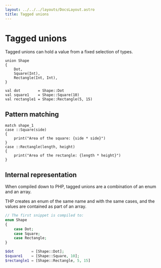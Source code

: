 ```yaml
---
layout: ../../../layouts/DocsLayout.astro
title: Tagged unions
---
```


# Tagged unions

Tagged unions can hold a value from a fixed selection of types.

```thp
union Shape
{
    Dot,
    Square(Int),
    Rectangle(Int, Int),
}

val dot        = Shape::Dot
val square1    = Shape::Square(10)
val rectangle1 = Shape::Rectangle(5, 15)
```

## Pattern matching

```thp
match shape_1
case ::Square(side)
{
    print("Area of the square: {side * side}")
}
case ::Rectangle(length, height)
{
    print("Area of the rectangle: {length * height}")
}
```

## Internal representation

When compiled down to PHP, tagged unions are a combination of an enum and an array.

THP creates an enum of the same name and with the same cases, and the values
are contained as part of an array.


```php
// The first snippet is compiled to:
enum Shape
{
    case Dot;
    case Square;
    case Rectangle;
}

$dot        = [Shape::Dot];
$square1    = [Shape::Square, 10];
$rectangle1 = [Shape::Rectangle, 5, 15]
```

